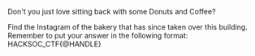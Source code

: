Don't you just love sitting back with some Donuts and Coffee?

Find the Instagram of the bakery that has since taken over this building. Remember to put your answer in the following format: HACKSOC_CTF{@HANDLE}
